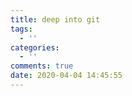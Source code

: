 ```yaml
---
title: deep into git
tags:
  - ''
categories:
  - ''
comments: true
date: 2020-04-04 14:45:55
---
```


